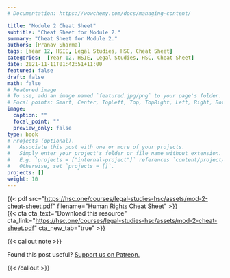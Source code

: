 ```yaml
---
# Documentation: https://wowchemy.com/docs/managing-content/

title: "Module 2 Cheat Sheet"
subtitle: "Cheat Sheet for Module 2."
summary: "Cheat Sheet for Module 2."
authors: [Pranav Sharma]
tags: [Year 12, HSIE, Legal Studies, HSC, Cheat Sheet]
categories:  [Year 12, HSIE, Legal Studies, HSC, Cheat Sheet]
date: 2021-11-11T01:42:51+11:00
featured: false
draft: false
math: false
# Featured image
# To use, add an image named `featured.jpg/png` to your page's folder.
# Focal points: Smart, Center, TopLeft, Top, TopRight, Left, Right, BottomLeft, Bottom, BottomRight.
image:
  caption: ""
  focal_point: ""
  preview_only: false
type: book
# Projects (optional).
#   Associate this post with one or more of your projects.
#   Simply enter your project's folder or file name without extension.
#   E.g. `projects = ["internal-project"]` references `content/project/deep-learning/index.md`.
#   Otherwise, set `projects = []`.
projects: []
weight: 10
---
```


{{< pdf src="https://hsc.one/courses/legal-studies-hsc/assets/mod-2-cheat-sheet.pdf" filename="Human Rights Cheat Sheet" >}}
<br>
{{< cta cta_text="Download this resource" cta_link="https://hsc.one/courses/legal-studies-hsc/assets/mod-2-cheat-sheet.pdf" cta_new_tab="true" >}}

{{< callout note >}}

Found this post useful? [Support us on Patreon.](/patreon/)

{{< /callout >}}

